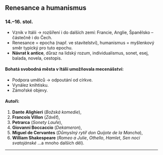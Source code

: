 ## Renesance a humanismus

### 14.–16. stol.
- Vznik v Itálii -> rozšíření i do dalších zemí: Francie, Anglie, Španělsko – částečně i do Čech.
- Renesance = epocha (např. ve stavitelství), humanismus = myšlenkový směr typický pro tuto epochu.
- **Návrat k antice**, důraz na lidský rozum, individualismus, sonet, esej, balada, novela, cestopis.

#### Bohatá svobodná města v Itálii umožňovala mecenášství:
- Podpora umělců -> odpoutání od církve.
- Vynález knihtisku.
- Zámořské objevy.

#### Autoři:
1. **Dante Alighieri** (*Božská komedie*),
2. **Francois Villon** (*Závěť*),
3. **Petrarca** (*Sonety Lauře*),
4. **Giovanni Boccaccio** (*Dekameron*),
5. **Miguel de Cervantes** (*Důmyslný rytíř don Quijote de la Mancha*),
6. **William Shakespeare** (*Romeo a Julie*, *Othello*, *Hamlet*, *Sen noci svatojánské* ...a mnoho dalších děl).

---
